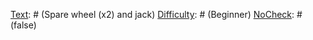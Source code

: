 [Text]: # (WEAR A SEATBELT)
[Difficulty]: # (Beginner)
[NoCheck]: # (false)

[Text]: # (Park in well lit, busy places)
[Difficulty]: # (Beginner)
[NoCheck]: # (false)

[Text]: # (Close windows and lock doors on leaving)
[Difficulty]: # (Beginner)
[NoCheck]: # (false)

[Text]: # (Have keys in hand returning to vehicle)
[Difficulty]: # (Beginner)
[NoCheck]: # (false)

[Text]: # (Lock doors on entry)
[Difficulty]: # (Beginner)
[NoCheck]: # (false)

[Text]: # (Open windows no more than 5cm)
[Difficulty]: # (Beginner)
[NoCheck]: # (false)

[Text]: # (Do not speed)
[Difficulty]: # (Beginner)
[NoCheck]: # (false)

[Text]: # (Observe local driving regulations)
[Difficulty]: # (Beginner)
[NoCheck]: # (false)

[Text]: # (Avoid driving at night/alone)
[Difficulty]: # (Beginner)
[NoCheck]: # (false)

[Text]: # (Avoid letting fuel tank fall below half full)
[Difficulty]: # (Beginner)
[NoCheck]: # (false)

[Text]: # (Keep spare key in office)
[Difficulty]: # (Beginner)
[NoCheck]: # (false)

[Text]: # (Don't carry unauthorized passengers unless threatened)
[Difficulty]: # (Beginner)
[NoCheck]: # (false)

[Text]: # (Meet incoming staff on arrival)
[Difficulty]: # (Beginner)
[NoCheck]: # (false)

[Text]: # (Vary regular journey times/routes)
[Difficulty]: # (Beginner)
[NoCheck]: # (false)

[Text]: # (Have alternate routes planned)
[Difficulty]: # (Beginner)
[NoCheck]: # (false)

[Text]: # (Avoid criminal areas and chokepoints)
[Difficulty]: # (Beginner)
[NoCheck]: # (false)

[Text]: # (Consult with other agencies)
[Difficulty]: # (Beginner)
[NoCheck]: # (false)

[Text]: # (Notify team of travel plans)
[Difficulty]: # (Beginner)
[NoCheck]: # (false)

[Text]: # (Mark vehicles appropriately)
[Difficulty]: # (Beginner)
[NoCheck]: # (false)

[Text]: # (Avoid transporting sensitive items through volatile areas)
[Difficulty]: # (Beginner)
[NoCheck]: # (false)

[Text]: # (Journey considerations)
[Difficulty]: # (Beginner)
[NoCheck]: # (true)

[Text]: # (Recent incidents)
[Difficulty]: # (Beginner)
[NoCheck]: # (false)

[Text]: # (Weather)
[Difficulty]: # (Beginner)
[NoCheck]: # (false)

[Text]: # (Length)
[Difficulty]: # (Beginner)
[NoCheck]: # (false)

[Text]: # (Communications)
[Difficulty]: # (Beginner)
[NoCheck]: # (false)

[Text]: # (Checkpoints/ other dangerous points)
[Difficulty]: # (Beginner)
[NoCheck]: # (false)

[Text]: # (Safe 'waypoints')
[Difficulty]: # (Beginner)
[NoCheck]: # (false)

[Text]: # (Refuelling stops)
[Difficulty]: # (Beginner)
[NoCheck]: # (false)

[Text]: # (Food stops)
[Difficulty]: # (Beginner)
[NoCheck]: # (false)

[Text]: # (Plan in case of breakdown)
[Difficulty]: # (Beginner)
[NoCheck]: # (false)

[Text]: # (Appropriate vehicle type)
[Difficulty]: # (Beginner)
[NoCheck]: # (false)

[Text]: # (Ethnicity of driver if dangerous area)
[Difficulty]: # (Beginner)
[NoCheck]: # (false)

[Text]: # (Checks)
[Difficulty]: # (Beginner)
[NoCheck]: # (true)

[Text]: # (Tyres)
[Difficulty]: # (Beginner)
[NoCheck]: # (false)

[Text]: # (Seatbelts)
[Difficulty]: # (Beginner)
[NoCheck]: # (false)

[Text]: # (Fuel)
[Difficulty]: # (Beginner)
[NoCheck]: # (false)

[Text]: # (Brakes)
[Difficulty]: # (Beginner)
[NoCheck]: # (false)

[Text]: # (Oil)
[Difficulty]: # (Beginner)
[NoCheck]: # (false)

[Text]: # (Steering)
[Difficulty]: # (Beginner)
[NoCheck]: # (false)

[Text]: # (Loading)
[Difficulty]: # (Beginner)
[NoCheck]: # (false)

[Text]: # (Keep in vehicle)
[Difficulty]: # (Beginner)
[NoCheck]: # (true)

[Text]: # (Communication equipment and key telephone numbers)
[Difficulty]: # (Beginner)
[NoCheck]: # (false)

[Text]: # (Additional fuel & oil)
[Difficulty]: # (Beginner)
[NoCheck]: # (false)

[Text]: # (Water)
[Difficulty]: # (Beginner)
[NoCheck]: # (false)

[Text]: # (Maps)
[Difficulty]: # (Beginner)
[NoCheck]: # (false)

[Text]: # (GPS)
[Difficulty]: # (Beginner)
[NoCheck]: # (false)

[Text]: # (Spare parts for car)
[Difficulty]: # (Beginner)
[NoCheck]: # (false)

[Text]: # (Spare wheel (x2) and jack)
[Difficulty]: # (Beginner)
[NoCheck]: # (false)

[Text]: # (Basic tools)
[Difficulty]: # (Beginner)
[NoCheck]: # (false)

[Text]: # (Fluorescent warning triangle)
[Difficulty]: # (Beginner)
[NoCheck]: # (false)

[Text]: # (Tow rope)
[Difficulty]: # (Beginner)
[NoCheck]: # (false)

[Text]: # (First aid kit)
[Difficulty]: # (Beginner)
[NoCheck]: # (false)

[Text]: # (Torch)
[Difficulty]: # (Beginner)
[NoCheck]: # (false)

[Text]: # (Permission to travel, if required)
[Difficulty]: # (Beginner)
[NoCheck]: # (false)

[Text]: # (Visas)
[Difficulty]: # (Beginner)
[NoCheck]: # (false)

[Text]: # (Car documents)
[Difficulty]: # (Beginner)
[NoCheck]: # (false)

[Text]: # (Driver's licence & insurance)
[Difficulty]: # (Beginner)
[NoCheck]: # (false)

[Text]: # (Personal ID)
[Difficulty]: # (Beginner)
[NoCheck]: # (false)

[Text]: # (Organisational ID if possible)
[Difficulty]: # (Beginner)
[NoCheck]: # (false)

[Text]: # (Medical vaccination certificates)
[Difficulty]: # (Beginner)
[NoCheck]: # (false)

[Text]: # (Food)
[Difficulty]: # (Beginner)
[NoCheck]: # (false)

[Text]: # (Water)
[Difficulty]: # (Beginner)
[NoCheck]: # (false)

[Text]: # (Cold/ hot weather clothing)
[Difficulty]: # (Beginner)
[NoCheck]: # (false)

[Text]: # (Blankets/ shade structure)
[Difficulty]: # (Beginner)
[NoCheck]: # (false)

[Text]: # (In case of accident)
[Difficulty]: # (Beginner)
[NoCheck]: # (true)

[Text]: # (Ascertain risk of staying)
[Difficulty]: # (Beginner)
[NoCheck]: # (false)

[Text]: # (Do not leave site unless at risk)
[Difficulty]: # (Beginner)
[NoCheck]: # (false)

[Text]: # (If at risk, drive to nearest police/military post)
[Difficulty]: # (Beginner)
[NoCheck]: # (false)

[Text]: # (Make site safe and visible to others)
[Difficulty]: # (Beginner)
[NoCheck]: # (false)

[Text]: # (Provide assistance as appropriate)
[Difficulty]: # (Beginner)
[NoCheck]: # (false)

[Text]: # (Contact and cooperate with authorities)
[Difficulty]: # (Beginner)
[NoCheck]: # (false)

[Text]: # (Contact your office)
[Difficulty]: # (Beginner)
[NoCheck]: # (false)

[Text]: # (Take pictures of scene and details of those involved)
[Difficulty]: # (Beginner)
[NoCheck]: # (false)

[Text]: # (Complete accident report form in log book if applicable)
[Difficulty]: # (Beginner)
[NoCheck]: # (false)